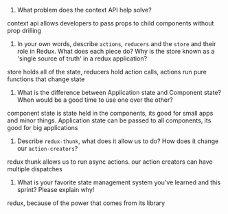 1. What problem does the context API help solve?

context api allows developers to pass props to child components without prop drilling

1. In your own words, describe `actions`, `reducers` and the `store` and their role in Redux. What does each piece do? Why is the store known as a 'single source of truth' in a redux application?

store holds all of the state, reducers hold action calls, actions run pure functions that change state 

1. What is the difference between Application state and Component state? When would be a good time to use one over the other?

component state is state held in the components, its good for small apps and minor things. Application state can be passed to all components, its good for big applications

1. Describe `redux-thunk`, what does it allow us to do? How does it change our `action-creators`?

redux thunk allows us to run async actions. our action creators can have multiple dispatches

1. What is your favorite state management system you've learned and this sprint? Please explain why!

redux, because of the power that comes from its library
